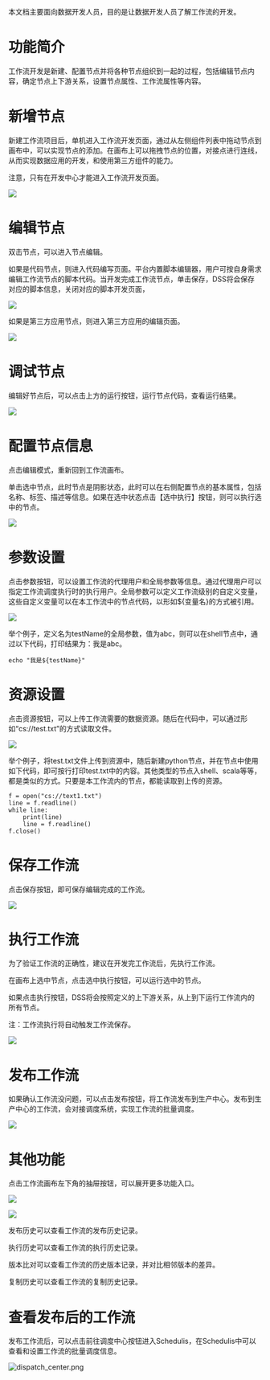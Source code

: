 本文档主要面向数据开发人员，目的是让数据开发人员了解工作流的开发。

# 功能简介

工作流开发是新建、配置节点并将各种节点组织到一起的过程，包括编辑节点内容，确定节点上下游关系，设置节点属性、工作流属性等内容。

# 新增节点

新建工作流项目后，单机进入工作流开发页面，通过从左侧组件列表中拖动节点到画布中，可以实现节点的添加。在画布上可以拖拽节点的位置，对接点进行连线，从而实现数据应用的开发，和使用第三方组件的能力。

注意，只有在开发中心才能进入工作流开发页面。

![](../images/workflow/workflow_develop_1.png)




# 编辑节点

双击节点，可以进入节点编辑。

如果是代码节点，则进入代码编写页面。平台内置脚本编辑器，用户可按自身需求编辑工作流节点的脚本代码。当开发完成工作流节点，单击保存，DSS将会保存对应的脚本信息，关闭对应的脚本开发页面，

![](../images/workflow/workflow_develop_2.png)

如果是第三方应用节点，则进入第三方应用的编辑页面。

![](../images/workflow/workflow_develop_3.png)


# 调试节点

编辑好节点后，可以点击上方的运行按钮，运行节点代码，查看运行结果。

![](../images/workflow/workflow_develop_4.png)

# 配置节点信息

点击编辑模式，重新回到工作流画布。

单击选中节点，此时节点是阴影状态，此时可以在右侧配置节点的基本属性，包括名称、标签、描述等信息。如果在选中状态点击【选中执行】按钮，则可以执行选中的节点。

![](../images/workflow/workflow_develop_5.png)

# 参数设置

点击参数按钮，可以设置工作流的代理用户和全局参数等信息。通过代理用户可以指定工作流调度执行时的执行用户。全局参数可以定义工作流级别的自定义变量，这些自定义变量可以在本工作流中的节点代码，以形如${变量名}的方式被引用。

![](../images/workflow/workflow_develop_6.png)

举个例子，定义名为testName的全局参数，值为abc，则可以在shell节点中，通过以下代码，打印结果为：我是abc。

```plain
echo "我是${testName}"
```

# 资源设置

点击资源按钮，可以上传工作流需要的数据资源。随后在代码中，可以通过形如“cs://test.txt”的方式读取文件。

![](../images/workflow/workflow_develop_7.png)

举个例子，将test.txt文件上传到资源中，随后新建python节点，并在节点中使用如下代码，即可按行打印test.txt中的内容。其他类型的节点入shell、scala等等，都是类似的方式。只要是本工作流内的节点，都能读取到上传的资源。

```plain
f = open("cs://text1.txt")
line = f.readline()
while line:
    print(line)
    line = f.readline()
f.close()
```
# **保存工作流**

点击保存按钮，即可保存编辑完成的工作流。

![](../images/workflow/workflow_develop_8.png)

# 执行工作流

为了验证工作流的正确性，建议在开发完工作流后，先执行工作流。

在画布上选中节点，点击选中执行按钮，可以运行选中的节点。

如果点击执行按钮，DSS将会按照定义的上下游关系，从上到下运行工作流内的所有节点。

注：工作流执行将自动触发工作流保存。

![](../images/workflow/workflow_develop_9.png)

# 发布工作流

如果确认工作流没问题，可以点击发布按钮，将工作流发布到生产中心。发布到生产中心的工作流，会对接调度系统，实现工作流的批量调度。

![](../images/workflow/workflow_develop_10.png)

# 其他功能

点击工作流画布左下角的抽屉按钮，可以展开更多功能入口。

![](../images/workflow/workflow_develop_11.png)

![](../images/workflow/workflow_develop_12.png)

发布历史可以查看工作流的发布历史记录。

执行历史可以查看工作流的执行历史记录。

版本比对可以查看工作流的历史版本记录，并对比相邻版本的差异。

复制历史可以查看工作流的复制历史记录。

# 查看发布后的工作流

发布工作流后，可以点击前往调度中心按钮进入Schedulis，在Schedulis中可以查看和设置工作流的批量调度信息。

![dispatch_center.png](../images/workflow/dispatch_center.png)


